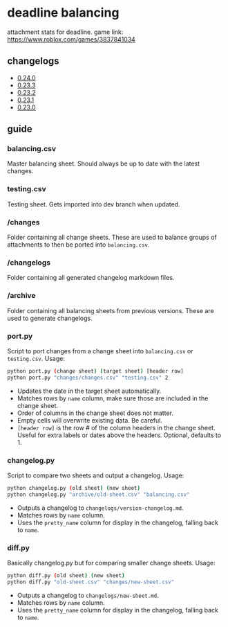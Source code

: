 # deadline balancing

attachment stats for deadline. game link: <https://www.roblox.com/games/3837841034>

## changelogs

- [0.24.0](changelogs/0-24-0.md)
- [0.23.3](changelogs/0-23-3.md)
- [0.23.2](changelogs/0-23-2.md)
- [0.23.1](changelogs/0-23-1.md)
- [0.23.0](changelogs/0-23-0.md)

## guide

### balancing.csv

Master balancing sheet. Should always be up to date with the latest changes.

### testing.csv

Testing sheet. Gets imported into dev branch when updated.

### /changes

Folder containing all change sheets. These are used to balance groups of attachments to then be ported into `balancing.csv`.

### /changelogs

Folder containing all generated changelog markdown files.

### /archive

Folder containing all balancing sheets from previous versions. These are used to generate changelogs.

### port.py

Script to port changes from a change sheet into `balancing.csv` or `testing.csv`. Usage:

```bash
python port.py (change sheet) (target sheet) [header row]  
python port.py "changes/changes.csv" "testing.csv" 2
```

- Updates the date in the target sheet automatically.
- Matches rows by `name` column, make sure those are included in the change sheet.
- Order of columns in the change sheet does not matter.
- Empty cells will overwrite existing data. Be careful.
- `[header row]` is the row # of the column headers in the change sheet. Useful for extra labels or dates above the headers. Optional, defaults to 1.

### changelog.py

Script to compare two sheets and output a changelog. Usage:

```bash
python changelog.py (old sheet) (new sheet)
python changelog.py "archive/old-sheet.csv" "balancing.csv"
```

- Outputs a changelog to `changelogs/version-changelog.md`.
- Matches rows by `name` column.
- Uses the `pretty_name` column for display in the changelog, falling back to `name`.

### diff.py

Basically changelog.py but for comparing smaller change sheets. Usage:

```bash
python diff.py (old sheet) (new sheet)
python diff.py "old-sheet.csv" "changes/new-sheet.csv"
```

- Outputs a changelog to `changelogs/new-sheet.md`.
- Matches rows by `name` column.
- Uses the `pretty_name` column for display in the changelog, falling back to `name`.
